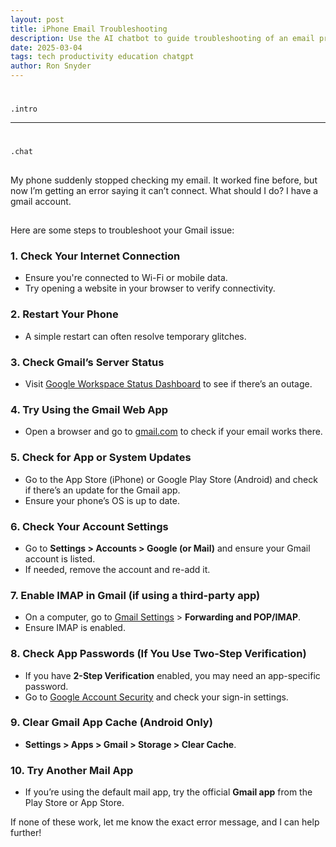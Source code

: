 ```yaml
---
layout: post
title: iPhone Email Troubleshooting
description: Use the AI chatbot to guide troubleshooting of an email problem encountered on an iPhone.
date: 2025-03-04
tags: tech productivity education chatgpt
author: Ron Snyder
---
```


#
`.intro`

---

#
`.chat`

##

My phone suddenly stopped checking my email. It worked fine before, but now I’m getting an error saying it can’t connect. What should I do?  I have a gmail account.

##

Here are some steps to troubleshoot your Gmail issue:

### 1. **Check Your Internet Connection**
- Ensure you're connected to Wi-Fi or mobile data.
- Try opening a website in your browser to verify connectivity.

### 2. **Restart Your Phone**
- A simple restart can often resolve temporary glitches.

### 3. **Check Gmail’s Server Status**
- Visit [Google Workspace Status Dashboard](https://www.google.com/appsstatus) to see if there’s an outage.

### 4. **Try Using the Gmail Web App**
- Open a browser and go to [gmail.com](https://mail.google.com) to check if your email works there.

### 5. **Check for App or System Updates**
- Go to the App Store (iPhone) or Google Play Store (Android) and check if there’s an update for the Gmail app.
- Ensure your phone’s OS is up to date.

### 6. **Check Your Account Settings**
- Go to **Settings > Accounts > Google (or Mail)** and ensure your Gmail account is listed.
- If needed, remove the account and re-add it.

### 7. **Enable IMAP in Gmail (if using a third-party app)**
- On a computer, go to [Gmail Settings](https://mail.google.com/mail/u/0/#settings/fwdandpop) > **Forwarding and POP/IMAP**.
- Ensure IMAP is enabled.

### 8. **Check App Passwords (If You Use Two-Step Verification)**
- If you have **2-Step Verification** enabled, you may need an app-specific password.
- Go to [Google Account Security](https://myaccount.google.com/security) and check your sign-in settings.

### 9. **Clear Gmail App Cache (Android Only)**
- **Settings > Apps > Gmail > Storage > Clear Cache**.

### 10. **Try Another Mail App**
- If you’re using the default mail app, try the official **Gmail app** from the Play Store or App Store.

If none of these work, let me know the exact error message, and I can help further!